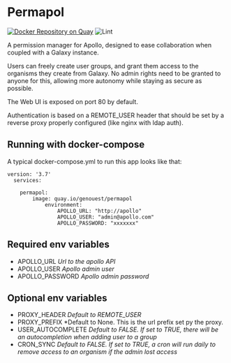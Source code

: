 # Permapol

[![Docker Repository on Quay](https://quay.io/repository/genouest/permapol/status "Docker Repository on Quay")](https://quay.io/repository/genouest/permapol) ![Lint](https://github.com/genouest/permapol/workflows/Lint/badge.svg)

A permission manager for Apollo, designed to ease collaboration when coupled with a Galaxy instance.

Users can freely create user groups, and grant them access to the organisms they create from Galaxy. No admin rights need to be granted to anyone for this, allowing more autonomy while staying as secure as possible.

The Web UI is exposed on port 80 by default.

Authentication is based on a REMOTE_USER header that should be set by a reverse proxy properly configured (like nginx with ldap auth).

## Running with docker-compose

A typical docker-compose.yml to run this app looks like that:

```
version: '3.7'
  services:

    permapol:
    	image: quay.io/genouest/permapol
            environment:
                APOLLO_URL: "http://apollo"
                APOLLO_USER: "admin@apollo.com"
                APOLLO_PASSWORD: "xxxxxxx"
```

## Required env variables

* APOLLO_URL *Url to the apollo API*
* APOLLO_USER *Apollo admin user*
* APOLLO_PASSWORD *Apollo admin password*

## Optional env variables

* PROXY_HEADER *Default to REMOTE_USER*
* PROXY_PREFIX *Default to None. This is the url prefix set py the proxy.
* USER_AUTOCOMPLETE *Default to FALSE. If set to TRUE, there will be an autocompletion when adding user to a group*
* CRON_SYNC *Default to FALSE. If set to TRUE, a cron will run daily to remove access to an organism if the admin lost access*
